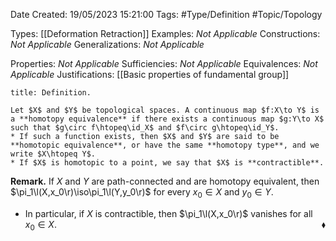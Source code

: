 <div class="topSpace"></div>

Date Created: 19/05/2023 15:21:00
Tags: #Type/Definition #Topic/Topology

Types: [[Deformation Retraction]]
Examples: <i>Not Applicable</i>
Constructions: <i>Not Applicable</i>
Generalizations: <i>Not Applicable</i>

Properties: <i>Not Applicable</i>
Sufficiencies: <i>Not Applicable</i>
Equivalences: <i>Not Applicable</i>
Justifications: [[Basic properties of fundamental group]]

``` ad-Definition
title: Definition.

Let $X$ and $Y$ be topological spaces. A continuous map $f:X\to Y$ is a **homotopy equivalence** if there exists a continuous map $g:Y\to X$ such that $g\circ f\htopeq\id_X$ and $f\circ g\htopeq\id_Y$.
* If such a function exists, then $X$ and $Y$ are said to be **homotopic equivalence**, or have the same **homotopy type**, and we write $X\htopeq Y$.
* If $X$ is homotopic to a point, we say that $X$ is **contractible**.

```

<b>Remark.</b> If $X$ and $Y$ are path-connected and are homotopy equivalent, then $\pi_1\l(X,x_0\r)\iso\pi_1\l(Y,y_0\r)$ for every $x_0\in X$ and $y_0\in Y$.
* In particular, if $X$ is contractible, then $\pi_1\l(X,x_0\r)$ vanishes for all $x_0\in X$.<span style="float:right;">$\blacklozenge$</span>
